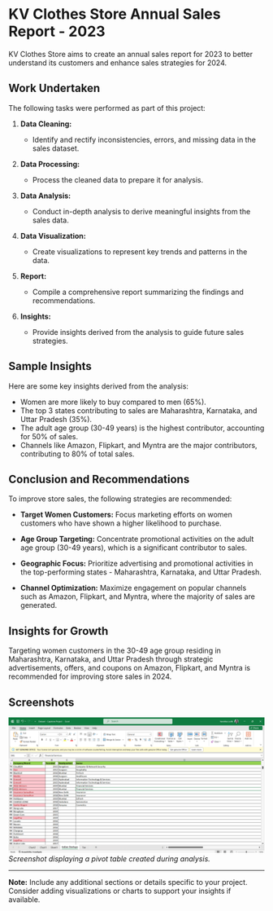 # KV Clothes Store Annual Sales Report - 2023
KV Clothes Store aims to create an annual sales report for 2023 to better understand its customers and enhance sales strategies for 2024.
## Work Undertaken
The following tasks were performed as part of this project:

1. **Data Cleaning:**
   - Identify and rectify inconsistencies, errors, and missing data in the sales dataset.

2. **Data Processing:**
   - Process the cleaned data to prepare it for analysis.

3. **Data Analysis:**
   - Conduct in-depth analysis to derive meaningful insights from the sales data.

4. **Data Visualization:**
   - Create visualizations to represent key trends and patterns in the data.

5. **Report:**
   - Compile a comprehensive report summarizing the findings and recommendations.

6. **Insights:**
   - Provide insights derived from the analysis to guide future sales strategies.

## Sample Insights

Here are some key insights derived from the analysis:

- Women are more likely to buy compared to men (65%).
- The top 3 states contributing to sales are Maharashtra, Karnataka, and Uttar Pradesh (35%).
- The adult age group (30-49 years) is the highest contributor, accounting for 50% of sales.
- Channels like Amazon, Flipkart, and Myntra are the major contributors, contributing to 80% of total sales.

## Conclusion and Recommendations

To improve store sales, the following strategies are recommended:

- **Target Women Customers:** Focus marketing efforts on women customers who have shown a higher likelihood to purchase.

- **Age Group Targeting:** Concentrate promotional activities on the adult age group (30-49 years), which is a significant contributor to sales.

- **Geographic Focus:** Prioritize advertising and promotional activities in the top-performing states - Maharashtra, Karnataka, and Uttar Pradesh.

- **Channel Optimization:** Maximize engagement on popular channels such as Amazon, Flipkart, and Myntra, where the majority of sales are generated.

## Insights for Growth

Targeting women customers in the 30-49 age group residing in Maharashtra, Karnataka, and Uttar Pradesh through strategic advertisements, offers, and coupons on Amazon, Flipkart, and Myntra is recommended for improving store sales in 2024.
## Screenshots
![Formatted Excel](https://github.com/Vanshika3114/Capstoneproject/blob/main/image_2024-02-01_excel.png)
*Screenshot displaying a pivot table created during analysis.*

---

**Note:** Include any additional sections or details specific to your project. Consider adding visualizations or charts to support your insights if available.

